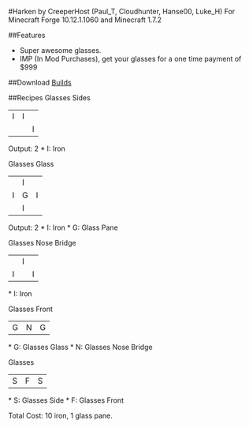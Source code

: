 #Harken by CreeperHost
(Paul_T, Cloudhunter, Hanse00, Luke_H)
For Minecraft Forge 10.12.1.1060 and Minecraft 1.7.2

##Features
* Super awesome glasses.
* IMP (In Mod Purchases), get your glasses for a one time payment of $999

##Download
[Builds](http://www.creeperrepo.net/ci/ModJam4-CreeperHost/)

##Recipes
Glasses Sides
<table>
    <tr>
        <td>I</td>
        <td>I</td>
        <td></td>
    </tr>
    <tr>
        <td></td>
        <td></td>
        <td>I</td>
    </tr>
</table>
Output: 2
* I: Iron

Glasses Glass
<table>
    <tr>
        <td></td>
        <td>I</td>
        <td></td>
    </tr>
    <tr>
        <td>I</td>
        <td>G</td>
        <td>I</td>
    </tr>
    <tr>
        <td></td>
        <td>I</td>
        <td></td>
    </tr>
</table>
Output: 2
* I: Iron
* G: Glass Pane

Glasses Nose Bridge
<table>
    <tr>
        <td></td>
        <td>I</td>
        <td></td>
    </tr>
    <tr>
        <td>I</td>
        <td></td>
        <td>I</td>
    </tr>
</table>
* I: Iron

Glasses Front
<table>
    <tr>
        <td>G</td>
        <td>N</td>
        <td>G</td>
    </tr>
</table>
* G: Glasses Glass
* N: Glasses Nose Bridge

Glasses
<table>
    <tr>
        <td>S</td>
        <td>F</td>
        <td>S</td>
    </tr>
</table>
* S: Glasses Side
* F: Glasses Front

Total Cost: 10 iron, 1 glass pane.
